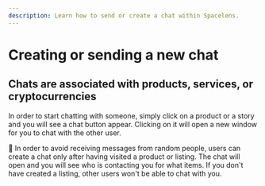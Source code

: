 ```yaml
---
description: Learn how to send or create a chat within Spacelens.
---
```


# Creating or sending a new chat

## Chats are associated with products, services, or cryptocurrencies

In order to start chatting with someone, simply click on a product or a story and you will see a chat button appear. Clicking on it will open a new window for you to chat with the other user.

🧠 In order to avoid receiving messages from random people, users can create a chat only after having visited a product or listing. The chat will open and you will see who is contacting you for what items. If you don't have created a listing, other users won't be able to chat with you.



